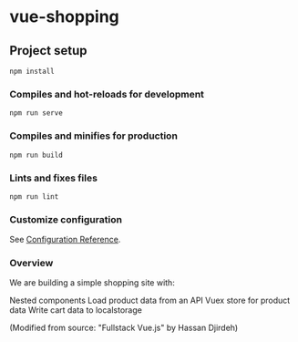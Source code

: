 # vue-shopping

## Project setup
```
npm install
```

### Compiles and hot-reloads for development
```
npm run serve
```

### Compiles and minifies for production
```
npm run build
```

### Lints and fixes files
```
npm run lint
```

### Customize configuration
See [Configuration Reference](https://cli.vuejs.org/config/).

### Overview

We are building a simple shopping site with:

Nested components
Load product data from an API
Vuex store for product data
Write cart data to localstorage

(Modified from source: "Fullstack Vue.js" by Hassan Djirdeh)
